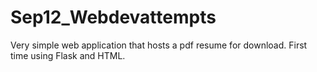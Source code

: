 # Sep12_Webdevattempts
Very simple web application that hosts a pdf resume for download.  First time using Flask and HTML.

